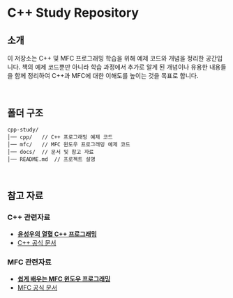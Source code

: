 # C++ Study Repository

## 소개
이 저장소는 C++ 및 MFC 프로그래밍 학습을 위해 예제 코드와 개념을 정리한 공간입니다.
책의 예제 코드뿐만 아니라 학습 과정에서 추가로 알게 된 개념이나 유용한 내용들을 함께 정리하여 C++과 MFC에 대한 이해도를 높이는 것을 목표로 합니다.

<br/>

## 폴더 구조
```
cpp-study/
│── cpp/   // C++ 프로그래밍 예제 코드
│── mfc/   // MFC 윈도우 프로그래밍 예제 코드
│── docs/  // 문서 및 참고 자료
│── README.md  // 프로젝트 설명
```

<br/>

## 참고 자료
### C++ 관련자료
- [**윤성우의 열혈 C++ 프로그래밍**](https://product.kyobobook.co.kr/detail/S000001589147)
- [C++ 공식 문서](https://learn.microsoft.com/ko-kr/cpp/cpp/)

### MFC 관련자료
- [**쉽게 배우는 MFC 윈도우 프로그래밍**](https://product.kyobobook.co.kr/detail/S000001743766)
- [MFC 공식 문서](https://learn.microsoft.com/ko-kr/cpp/mfc/)

